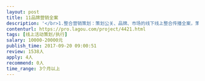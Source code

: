 ```yaml
---                
layout: post       
title: 11品牌营销全案           
description: '</br>1.整合营销策划：策划公关、品牌、市场的线下线上整合传播全案，策划案包含调研、宣传文案、稿件内容、物料管理、key messages、受众定位、周期把控等、</br>2.整合营销执行：1）主题文案。2）三个项目的详细流程及执行管理：芳华电影借势、“姐妹一起淘”预热、“11.11”活动、后续用户沉淀活动</br>'     
contenturl: https://pro.lagou.com/project/4421.html      
tags: [线上活动策划/执行]            
salary: 10000-20000元          
publish_time: 2017-09-20 09:00:51         
review: 1538人                   
apply: 4人                   
recommend: 0人                   
time_range: 3个月以上              
---                 
```

